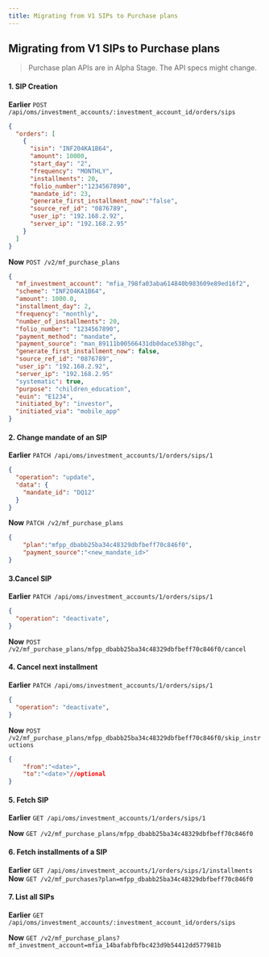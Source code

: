 ```yaml
---
title: Migrating from V1 SIPs to Purchase plans
---
```

## Migrating from V1 SIPs to Purchase plans
> Purchase plan APIs are in Alpha Stage. The API specs might change.

#### 1. SIP Creation
**Earlier**
`POST /api/oms/investment_accounts/:investment_account_id/orders/sips`
```json
{
  "orders": [
    {
      "isin": "INF204KA1B64",
      "amount": 10000,
      "start_day": "2",
      "frequency": "MONTHLY",
      "installments": 20,
      "folio_number":"1234567890",
      "mandate_id": 23,
      "generate_first_installment_now":"false",
      "source_ref_id": "0876789",
      "user_ip": "192.168.2.92",
      "server_ip": "192.168.2.95"
    }
  ]
}
```
**Now**
`POST /v2/mf_purchase_plans`
```json
{
  "mf_investment_account": "mfia_798fa03aba614840b983609e89ed16f2",
  "scheme": "INF204KA1B64",
  "amount": 1000.0,
  "installment_day": 2,
  "frequency": "monthly",
  "number_of_installments": 20,
  "folio_number": "1234567890",
  "payment_method": "mandate",
  "payment_source": "man_89111b00566431db0dace538hgc",
  "generate_first_installment_now": false,
  "source_ref_id": "0876789",
  "user_ip": "192.168.2.92",
  "server_ip": "192.168.2.95"
  "systematic": true,
  "purpose": "children_education",
  "euin": "E1234",
  "initiated_by": "investor",
  "initiated_via": "mobile_app"
}
```

#### 2. Change mandate of an SIP
**Earlier**
`PATCH /api/oms/investment_accounts/1/orders/sips/1`
```json
{
  "operation": "update",
  "data": {
    "mandate_id": "DQ12"
  }
}
```
**Now**
`PATCH /v2/mf_purchase_plans`
```json
{
	"plan":"mfpp_dbabb25ba34c48329dbfbeff70c846f0",
	"payment_source":"<new_mandate_id>"
}
```

#### 3.Cancel SIP
**Earlier**
`PATCH /api/oms/investment_accounts/1/orders/sips/1`
```json
{
  "operation": "deactivate",
}
```
**Now**
`POST /v2/mf_purchase_plans/mfpp_dbabb25ba34c48329dbfbeff70c846f0/cancel`

#### 4. Cancel next installment 
**Earlier**
`PATCH /api/oms/investment_accounts/1/orders/sips/1`
```json
{
  "operation": "deactivate",
}
```
**Now**
`POST /v2/mf_purchase_plans/mfpp_dbabb25ba34c48329dbfbeff70c846f0/skip_instructions`
```json
{
	"from":"<date>",
	"to":"<date>"//optional
}
```

#### 5. Fetch SIP
**Earlier**
`GET /api/oms/investment_accounts/1/orders/sips/1`

**Now**
`GET /v2/mf_purchase_plans/mfpp_dbabb25ba34c48329dbfbeff70c846f0`

#### 6. Fetch installments of a SIP
**Earlier**
`GET /api/oms/investment_accounts/1/orders/sips/1/installments`
**Now**
`GET /v2/mf_purchases?plan=mfpp_dbabb25ba34c48329dbfbeff70c846f0`

#### 7. List all SIPs
**Earlier**
`GET /api/oms/investment_accounts/:investment_account_id/orders/sips`

**Now**
`GET /v2/mf_purchase_plans?mf_investment_account=mfia_14bafabfbfbc423d9b54412dd577981b`





